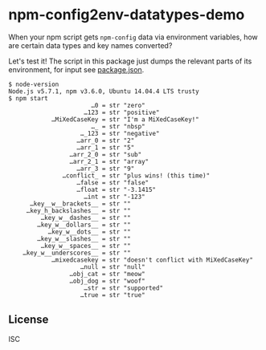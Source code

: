 ﻿
npm-config2env-datatypes-demo
=============================
When your npm script gets `npm-config` data via environment variables,
how are certain data types and key names converted?

Let's test it! The script in this package just dumps the relevant parts of
its environment, for input see [package.json](package.json).

```text
$ node-version
Node.js v5.7.1, npm v3.6.0, Ubuntu 14.04.4 LTS trusty
$ npm start
                       …0 = str "zero"
                     …123 = str "positive"
            …MiXedCaseKey = str "I'm a MiXedCaseKey!"
                       …_ = str "nbsp"
                    …_123 = str "negative"
                   …arr_0 = str "2"
                   …arr_1 = str "5"
                 …arr_2_0 = str "sub"
                 …arr_2_1 = str "array"
                   …arr_3 = str "9"
               …conflict_ = str "plus wins! (this time)"
                   …false = str "false"
                   …float = str "-3.1415"
                     …int = str "-123"
      …key__w__brackets__ = str ""
     …key_h_backslashes__ = str ""
         …key_w__dashes__ = str ""
        …key_w__dollars__ = str ""
           …key_w__dots__ = str ""
        …key_w__slashes__ = str ""
         …key_w__spaces__ = str ""
    …key_w__underscores__ = str ""
            …mixedcasekey = str "doesn't conflict with MiXedCaseKey"
                    …null = str "null"
                 …obj_cat = str "meow"
                 …obj_dog = str "woof"
                     …str = str "supported"
                    …true = str "true"
```



License
-------
ISC
